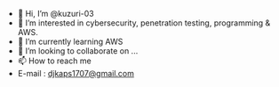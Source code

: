 - 👋 Hi, I’m @kuzuri-03
- 👀 I’m interested in cybersecurity, penetration testing, programming & AWS.
- 🌱 I’m currently learning AWS
- 💞️ I’m looking to collaborate on ...
- 📫 How to reach me   
- E-mail : djkaps1707@gmail.com

<!---
kuzuri-03/kuzuri-03 is a ✨ special ✨ repository because its `README.md` (this file) appears on your GitHub profile.
You can click the Preview link to take a look at your changes.
--->
